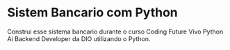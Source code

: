 # Sistem Bancario com Python
 Construi esse sistema bancario durante o curso Coding Future Vivo Python Ai Backend Developer da DIO utilizando o Python.
